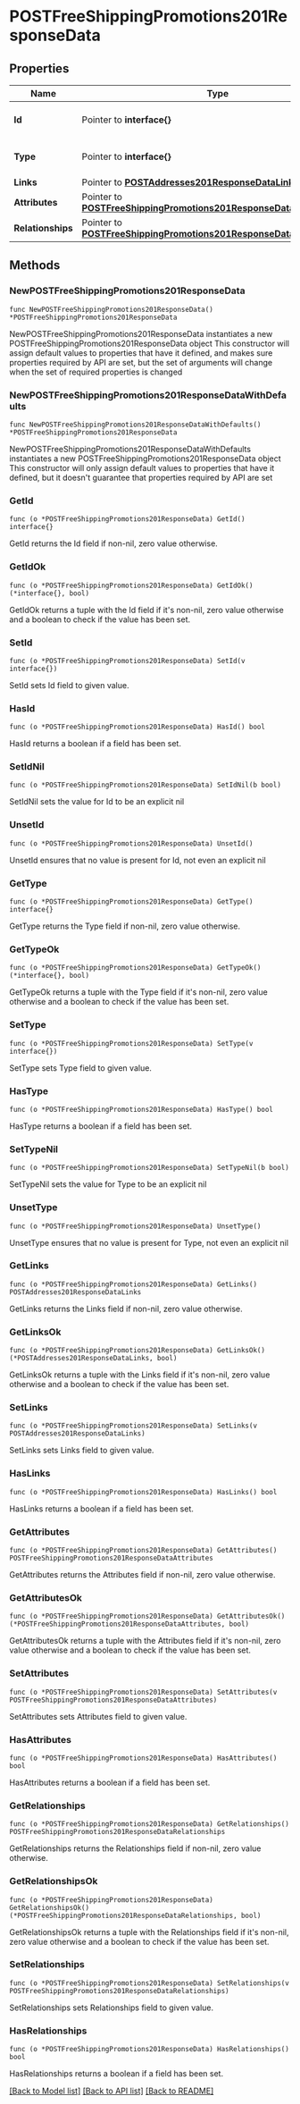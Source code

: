 # POSTFreeShippingPromotions201ResponseData

## Properties

Name | Type | Description | Notes
------------ | ------------- | ------------- | -------------
**Id** | Pointer to **interface{}** | The resource&#39;s id | [optional] 
**Type** | Pointer to **interface{}** | The resource&#39;s type | [optional] 
**Links** | Pointer to [**POSTAddresses201ResponseDataLinks**](POSTAddresses201ResponseDataLinks.md) |  | [optional] 
**Attributes** | Pointer to [**POSTFreeShippingPromotions201ResponseDataAttributes**](POSTFreeShippingPromotions201ResponseDataAttributes.md) |  | [optional] 
**Relationships** | Pointer to [**POSTFreeShippingPromotions201ResponseDataRelationships**](POSTFreeShippingPromotions201ResponseDataRelationships.md) |  | [optional] 

## Methods

### NewPOSTFreeShippingPromotions201ResponseData

`func NewPOSTFreeShippingPromotions201ResponseData() *POSTFreeShippingPromotions201ResponseData`

NewPOSTFreeShippingPromotions201ResponseData instantiates a new POSTFreeShippingPromotions201ResponseData object
This constructor will assign default values to properties that have it defined,
and makes sure properties required by API are set, but the set of arguments
will change when the set of required properties is changed

### NewPOSTFreeShippingPromotions201ResponseDataWithDefaults

`func NewPOSTFreeShippingPromotions201ResponseDataWithDefaults() *POSTFreeShippingPromotions201ResponseData`

NewPOSTFreeShippingPromotions201ResponseDataWithDefaults instantiates a new POSTFreeShippingPromotions201ResponseData object
This constructor will only assign default values to properties that have it defined,
but it doesn't guarantee that properties required by API are set

### GetId

`func (o *POSTFreeShippingPromotions201ResponseData) GetId() interface{}`

GetId returns the Id field if non-nil, zero value otherwise.

### GetIdOk

`func (o *POSTFreeShippingPromotions201ResponseData) GetIdOk() (*interface{}, bool)`

GetIdOk returns a tuple with the Id field if it's non-nil, zero value otherwise
and a boolean to check if the value has been set.

### SetId

`func (o *POSTFreeShippingPromotions201ResponseData) SetId(v interface{})`

SetId sets Id field to given value.

### HasId

`func (o *POSTFreeShippingPromotions201ResponseData) HasId() bool`

HasId returns a boolean if a field has been set.

### SetIdNil

`func (o *POSTFreeShippingPromotions201ResponseData) SetIdNil(b bool)`

 SetIdNil sets the value for Id to be an explicit nil

### UnsetId
`func (o *POSTFreeShippingPromotions201ResponseData) UnsetId()`

UnsetId ensures that no value is present for Id, not even an explicit nil
### GetType

`func (o *POSTFreeShippingPromotions201ResponseData) GetType() interface{}`

GetType returns the Type field if non-nil, zero value otherwise.

### GetTypeOk

`func (o *POSTFreeShippingPromotions201ResponseData) GetTypeOk() (*interface{}, bool)`

GetTypeOk returns a tuple with the Type field if it's non-nil, zero value otherwise
and a boolean to check if the value has been set.

### SetType

`func (o *POSTFreeShippingPromotions201ResponseData) SetType(v interface{})`

SetType sets Type field to given value.

### HasType

`func (o *POSTFreeShippingPromotions201ResponseData) HasType() bool`

HasType returns a boolean if a field has been set.

### SetTypeNil

`func (o *POSTFreeShippingPromotions201ResponseData) SetTypeNil(b bool)`

 SetTypeNil sets the value for Type to be an explicit nil

### UnsetType
`func (o *POSTFreeShippingPromotions201ResponseData) UnsetType()`

UnsetType ensures that no value is present for Type, not even an explicit nil
### GetLinks

`func (o *POSTFreeShippingPromotions201ResponseData) GetLinks() POSTAddresses201ResponseDataLinks`

GetLinks returns the Links field if non-nil, zero value otherwise.

### GetLinksOk

`func (o *POSTFreeShippingPromotions201ResponseData) GetLinksOk() (*POSTAddresses201ResponseDataLinks, bool)`

GetLinksOk returns a tuple with the Links field if it's non-nil, zero value otherwise
and a boolean to check if the value has been set.

### SetLinks

`func (o *POSTFreeShippingPromotions201ResponseData) SetLinks(v POSTAddresses201ResponseDataLinks)`

SetLinks sets Links field to given value.

### HasLinks

`func (o *POSTFreeShippingPromotions201ResponseData) HasLinks() bool`

HasLinks returns a boolean if a field has been set.

### GetAttributes

`func (o *POSTFreeShippingPromotions201ResponseData) GetAttributes() POSTFreeShippingPromotions201ResponseDataAttributes`

GetAttributes returns the Attributes field if non-nil, zero value otherwise.

### GetAttributesOk

`func (o *POSTFreeShippingPromotions201ResponseData) GetAttributesOk() (*POSTFreeShippingPromotions201ResponseDataAttributes, bool)`

GetAttributesOk returns a tuple with the Attributes field if it's non-nil, zero value otherwise
and a boolean to check if the value has been set.

### SetAttributes

`func (o *POSTFreeShippingPromotions201ResponseData) SetAttributes(v POSTFreeShippingPromotions201ResponseDataAttributes)`

SetAttributes sets Attributes field to given value.

### HasAttributes

`func (o *POSTFreeShippingPromotions201ResponseData) HasAttributes() bool`

HasAttributes returns a boolean if a field has been set.

### GetRelationships

`func (o *POSTFreeShippingPromotions201ResponseData) GetRelationships() POSTFreeShippingPromotions201ResponseDataRelationships`

GetRelationships returns the Relationships field if non-nil, zero value otherwise.

### GetRelationshipsOk

`func (o *POSTFreeShippingPromotions201ResponseData) GetRelationshipsOk() (*POSTFreeShippingPromotions201ResponseDataRelationships, bool)`

GetRelationshipsOk returns a tuple with the Relationships field if it's non-nil, zero value otherwise
and a boolean to check if the value has been set.

### SetRelationships

`func (o *POSTFreeShippingPromotions201ResponseData) SetRelationships(v POSTFreeShippingPromotions201ResponseDataRelationships)`

SetRelationships sets Relationships field to given value.

### HasRelationships

`func (o *POSTFreeShippingPromotions201ResponseData) HasRelationships() bool`

HasRelationships returns a boolean if a field has been set.


[[Back to Model list]](../README.md#documentation-for-models) [[Back to API list]](../README.md#documentation-for-api-endpoints) [[Back to README]](../README.md)



